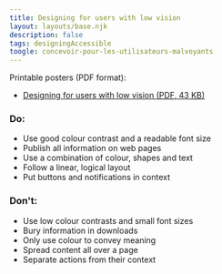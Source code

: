 ```yaml
---
title: Designing for users with low vision
layout: layouts/base.njk
description: false
tags: designingAccessible
toogle: concevoir-pour-les-utilisateurs-malvoyants
---
```

<p>Printable posters <span id="das1">(PDF format)</span>:</p>
<ul>
		<li><a href="{{ rootPath }}docs/posters/LowVision-en_2023.pdf" id="das6" aria-labelledby="das6 das1">Designing for users with low vision (<abbr title="Portable Document Format">PDF</abbr>, 43 <abbr title="KiloByte">KB</abbr>)</a></li></ul>


<div class="row">
	<div class="col-md-6">

### Do:

*   Use good colour contrast and a readable font size
*   Publish all information on web pages
*   Use a combination of colour, shapes and text
*   Follow a linear, logical layout
*   Put buttons and notifications in context
	</div>
	<div class="col-md-6">

### Don't:

*   Use low colour contrasts and small font sizes
*   Bury information in downloads
*   Only use colour to convey meaning
*   Spread content all over a page
*   Separate actions from their context
	</div>
</div>
